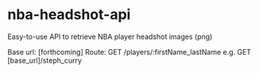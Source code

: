 # nba-headshot-api
Easy-to-use API to retrieve NBA player headshot images (png) 

Base url: [forthcoming] 
Route: GET /players/:firstName_lastName
e.g. GET [base_url]/steph_curry
